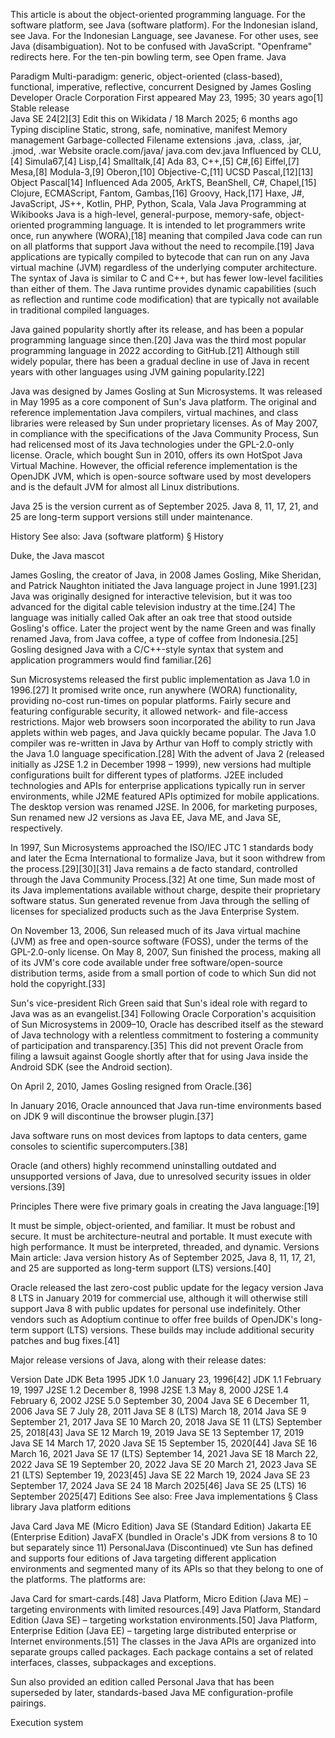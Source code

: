 This article is about the object-oriented programming language. For the software platform, see Java (software platform). For the Indonesian island, see Java. For the Indonesian Language, see Javanese. For other uses, see Java (disambiguation).
Not to be confused with JavaScript.
"Openframe" redirects here. For the ten-pin bowling term, see Open frame.
Java

Paradigm	Multi-paradigm: generic, object-oriented (class-based), functional, imperative, reflective, concurrent
Designed by	James Gosling
Developer	Oracle Corporation
First appeared	May 23, 1995; 30 years ago[1]
Stable release	
Java SE 24[2][3] Edit this on Wikidata / 18 March 2025; 6 months ago
Typing discipline	Static, strong, safe, nominative, manifest
Memory management	Garbage-collected
Filename extensions	.java, .class, .jar, .jmod, .war
Website	
oracle.com/java/
java.com
dev.java
Influenced by
CLU,[4] Simula67,[4] Lisp,[4] Smalltalk,[4] Ada 83, C++,[5] C#,[6] Eiffel,[7] Mesa,[8] Modula-3,[9] Oberon,[10] Objective-C,[11] UCSD Pascal,[12][13] Object Pascal[14]
Influenced
Ada 2005, ArkTS, BeanShell, C#, Chapel,[15] Clojure, ECMAScript, Fantom, Gambas,[16] Groovy, Hack,[17] Haxe, J#, JavaScript, JS++, Kotlin, PHP, Python, Scala, Vala
 Java Programming at Wikibooks
Java is a high-level, general-purpose, memory-safe, object-oriented programming language. It is intended to let programmers write once, run anywhere (WORA),[18] meaning that compiled Java code can run on all platforms that support Java without the need to recompile.[19] Java applications are typically compiled to bytecode that can run on any Java virtual machine (JVM) regardless of the underlying computer architecture. The syntax of Java is similar to C and C++, but has fewer low-level facilities than either of them. The Java runtime provides dynamic capabilities (such as reflection and runtime code modification) that are typically not available in traditional compiled languages.

Java gained popularity shortly after its release, and has been a popular programming language since then.[20] Java was the third most popular programming language in 2022 according to GitHub.[21] Although still widely popular, there has been a gradual decline in use of Java in recent years with other languages using JVM gaining popularity.[22]

Java was designed by James Gosling at Sun Microsystems. It was released in May 1995 as a core component of Sun's Java platform. The original and reference implementation Java compilers, virtual machines, and class libraries were released by Sun under proprietary licenses. As of May 2007, in compliance with the specifications of the Java Community Process, Sun had relicensed most of its Java technologies under the GPL-2.0-only license. Oracle, which bought Sun in 2010, offers its own HotSpot Java Virtual Machine. However, the official reference implementation is the OpenJDK JVM, which is open-source software used by most developers and is the default JVM for almost all Linux distributions.

Java 25 is the version current as of September 2025. Java 8, 11, 17, 21, and 25 are long-term support versions still under maintenance.

History
See also: Java (software platform) § History

Duke, the Java mascot

James Gosling, the creator of Java, in 2008
James Gosling, Mike Sheridan, and Patrick Naughton initiated the Java language project in June 1991.[23] Java was originally designed for interactive television, but it was too advanced for the digital cable television industry at the time.[24] The language was initially called Oak after an oak tree that stood outside Gosling's office. Later the project went by the name Green and was finally renamed Java, from Java coffee, a type of coffee from Indonesia.[25] Gosling designed Java with a C/C++-style syntax that system and application programmers would find familiar.[26]

Sun Microsystems released the first public implementation as Java 1.0 in 1996.[27] It promised write once, run anywhere (WORA) functionality, providing no-cost run-times on popular platforms. Fairly secure and featuring configurable security, it allowed network- and file-access restrictions. Major web browsers soon incorporated the ability to run Java applets within web pages, and Java quickly became popular. The Java 1.0 compiler was re-written in Java by Arthur van Hoff to comply strictly with the Java 1.0 language specification.[28] With the advent of Java 2 (released initially as J2SE 1.2 in December 1998 – 1999), new versions had multiple configurations built for different types of platforms. J2EE included technologies and APIs for enterprise applications typically run in server environments, while J2ME featured APIs optimized for mobile applications. The desktop version was renamed J2SE. In 2006, for marketing purposes, Sun renamed new J2 versions as Java EE, Java ME, and Java SE, respectively.

In 1997, Sun Microsystems approached the ISO/IEC JTC 1 standards body and later the Ecma International to formalize Java, but it soon withdrew from the process.[29][30][31] Java remains a de facto standard, controlled through the Java Community Process.[32] At one time, Sun made most of its Java implementations available without charge, despite their proprietary software status. Sun generated revenue from Java through the selling of licenses for specialized products such as the Java Enterprise System.

On November 13, 2006, Sun released much of its Java virtual machine (JVM) as free and open-source software (FOSS), under the terms of the GPL-2.0-only license. On May 8, 2007, Sun finished the process, making all of its JVM's core code available under free software/open-source distribution terms, aside from a small portion of code to which Sun did not hold the copyright.[33]

Sun's vice-president Rich Green said that Sun's ideal role with regard to Java was as an evangelist.[34] Following Oracle Corporation's acquisition of Sun Microsystems in 2009–10, Oracle has described itself as the steward of Java technology with a relentless commitment to fostering a community of participation and transparency.[35] This did not prevent Oracle from filing a lawsuit against Google shortly after that for using Java inside the Android SDK (see the Android section).

On April 2, 2010, James Gosling resigned from Oracle.[36]

In January 2016, Oracle announced that Java run-time environments based on JDK 9 will discontinue the browser plugin.[37]

Java software runs on most devices from laptops to data centers, game consoles to scientific supercomputers.[38]

Oracle (and others) highly recommend uninstalling outdated and unsupported versions of Java, due to unresolved security issues in older versions.[39]

Principles
There were five primary goals in creating the Java language:[19]

It must be simple, object-oriented, and familiar.
It must be robust and secure.
It must be architecture-neutral and portable.
It must execute with high performance.
It must be interpreted, threaded, and dynamic.
Versions
Main article: Java version history
As of September 2025, Java 8, 11, 17, 21, and 25 are supported as long-term support (LTS) versions.[40]

Oracle released the last zero-cost public update for the legacy version Java 8 LTS in January 2019 for commercial use, although it will otherwise still support Java 8 with public updates for personal use indefinitely. Other vendors such as Adoptium continue to offer free builds of OpenJDK's long-term support (LTS) versions. These builds may include additional security patches and bug fixes.[41]

Major release versions of Java, along with their release dates:

Version	Date
JDK Beta	1995
JDK 1.0	January 23, 1996[42]
JDK 1.1	February 19, 1997
J2SE 1.2	December 8, 1998
J2SE 1.3	May 8, 2000
J2SE 1.4	February 6, 2002
J2SE 5.0	September 30, 2004
Java SE 6	December 11, 2006
Java SE 7	July 28, 2011
Java SE 8 (LTS)	March 18, 2014
Java SE 9	September 21, 2017
Java SE 10	March 20, 2018
Java SE 11 (LTS)	September 25, 2018[43]
Java SE 12	March 19, 2019
Java SE 13	September 17, 2019
Java SE 14	March 17, 2020
Java SE 15	September 15, 2020[44]
Java SE 16	March 16, 2021
Java SE 17 (LTS)	September 14, 2021
Java SE 18	March 22, 2022
Java SE 19	September 20, 2022
Java SE 20	March 21, 2023
Java SE 21 (LTS)	September 19, 2023[45]
Java SE 22	March 19, 2024
Java SE 23	September 17, 2024
Java SE 24	18 March 2025[46]
Java SE 25 (LTS)	16 September 2025[47]
Editions
See also: Free Java implementations § Class library
Java platform editions

Java Card
Java ME (Micro Edition)
Java SE (Standard Edition)
Jakarta EE (Enterprise Edition)
JavaFX (bundled in Oracle's JDK from versions 8 to 10 but separately since 11)
PersonalJava (Discontinued)
vte
Sun has defined and supports four editions of Java targeting different application environments and segmented many of its APIs so that they belong to one of the platforms. The platforms are:

Java Card for smart-cards.[48]
Java Platform, Micro Edition (Java ME) – targeting environments with limited resources.[49]
Java Platform, Standard Edition (Java SE) – targeting workstation environments.[50]
Java Platform, Enterprise Edition (Java EE) – targeting large distributed enterprise or Internet environments.[51]
The classes in the Java APIs are organized into separate groups called packages. Each package contains a set of related interfaces, classes, subpackages and exceptions.

Sun also provided an edition called Personal Java that has been superseded by later, standards-based Java ME configuration-profile pairings.

Execution system
